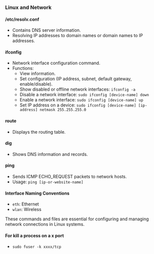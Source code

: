 ### Linux and Network

#### /etc/resolv.conf
- Contains DNS server information.
- Resolving IP addresses to domain names or domain names to IP addresses.

#### ifconfig
- Network interface configuration command.
- Functions:
  - View information.
  - Set configuration (IP address, subnet, default gateway, enable/disable).
  - Show disabled or offline network interfaces: `ifconfig -a`
  - Disable a network interface: `sudo ifconfig [device-name] down`
  - Enable a network interface: `sudo ifconfig [device-name] up`
  - Set IP address on a device: `sudo ifconfig [device-name] [ip-address] netmask 255.255.255.0`

#### route
- Displays the routing table.

#### dig
- Shows DNS information and records.

#### ping
- Sends ICMP ECHO_REQUEST packets to network hosts.
- Usage: `ping [ip-or-website-name]`
  
#### Interface Naming Conventions
- `eth`: Ethernet
- `wlan`: Wireless

These commands and files are essential for configuring and managing network connections in Linux systems.

#### For kill a process on a x port
- `sudo fuser -k xxxx/tcp`

